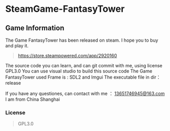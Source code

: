 # SteamGame-FantasyTower
## Game Information
The Game FantasyTower has been released on steam. I hope you to buy and play it.
> https://store.steampowered.com/app/2920160

The source code you can learn, and can git commit with me, using license GPL3.0
You can use visual studio to build this source code
The Game FantasyTower used Frame is :  SDL2 and Imgui
The executable file in dir：release

If you have any questiones, can contact with me ： 13651746945@163.com  
I am from China Shanghai

### License
> GPL3.0
